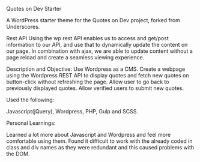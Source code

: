 Quotes on Dev Starter

A WordPress starter theme for the Quotes on Dev project, forked from Underscores.

Rest API
Using the wp rest API enables us to access and get/post information to our API, and use that to dynamically update the content on our page. In combination with ajax, we are able to update content without a page reload and create a seamless viewing experience.

Description and Objective:
Use Wordpress as a CMS. Create a webpage using the Wordpress REST API to display quotes and fetch new quotes on button-click without refreshing the page. Allow user to go back to previously displayed quotes. Allow verified users to submit new quotes.

Used the following:

Javascript(jQuery), Wordpress, PHP, Gulp and SCSS.

Personal Learnings:

Learned a lot more about Javascript and Wordpress and feel more comfortable using them.  Found it difficult to work with the already coded in class and div names as they were redundant and this caused problems with the DOM.
